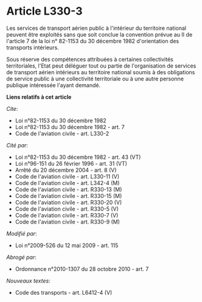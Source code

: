 # Article L330-3

Les services de transport aérien public à l'intérieur du territoire national peuvent être exploités sans que soit conclue la
convention prévue au II de l'article 7 de la loi n° 82-1153 du 30 décembre 1982 d'orientation des transports intérieurs. 

Sous réserve des compétences attribuées à certaines collectivités territoriales, l'Etat peut déléguer tout ou partie de
l'organisation de services de transport aérien intérieurs au territoire national soumis à des obligations de service public à
une collectivité territoriale ou à une autre personne publique intéressée l'ayant demandé.

**Liens relatifs à cet article**

_Cite_:

  - Loi n°82-1153 du 30 décembre 1982
  - Loi n°82-1153 du 30 décembre 1982 - art. 7
  - Code de l'aviation civile - art. L330-2

_Cité par_:

  - Loi n°82-1153 du 30 décembre 1982 - art. 43 (VT)
  - Loi n°96-151 du 26 février 1996 - art. 31 (VT)
  - Arrêté du 20 décembre 2004 - art. 8 (V)
  - Code de l'aviation civile - art. L330-11 (V)
  - Code de l'aviation civile - art. L342-4 (M)
  - Code de l'aviation civile - art. R330-13 (M)
  - Code de l'aviation civile - art. R330-15 (M)
  - Code de l'aviation civile - art. R330-20 (V)
  - Code de l'aviation civile - art. R330-5 (V)
  - Code de l'aviation civile - art. R330-7 (V)
  - Code de l'aviation civile - art. R330-9 (M)

_Modifié par_:

  - Loi n°2009-526 du 12 mai 2009 - art. 115

_Abrogé par_:

  - Ordonnance n°2010-1307 du 28 octobre 2010 - art. 7

_Nouveaux textes_:

  - Code des transports - art. L6412-4 (V)
